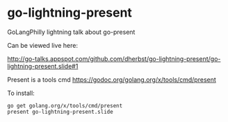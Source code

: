 go-lightning-present
====================

GoLangPhilly lightning talk about go-present

Can be viewed live here:

http://go-talks.appspot.com/github.com/dherbst/go-lightning-present/go-lightning-present.slide#1

Present is a tools cmd https://godoc.org/golang.org/x/tools/cmd/present

To install:

    go get golang.org/x/tools/cmd/present
    present go-lightning-present.slide
